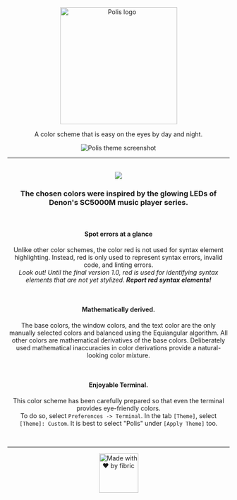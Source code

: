 <div align="center">

<img align="center" src="https://gitlab.com/fibric/polis-nova-theme/-/raw/main/Images/logo/polis-logo-small.svg" alt="Polis logo" width="265">

A color scheme that is easy on the eyes by day and night.

<img align="center" src="https://gitlab.com/fibric/polis-nova-theme/-/raw/main/Images/polis-theme-screenshot@2x.png?inline=true" alt="Polis theme screenshot">

-----

</br>

<img align="center" src="https://gitlab.com/fibric/polis-nova-theme/-/raw/main/Images/syntax/polis-colors-transparent.svg" >

</br>

### The chosen colors were inspired by the glowing LEDs of Denon's SC5000M music player series.

</br>

#### Spot errors at a glance

Unlike other color schemes, the color red is not used for syntax element highlighting. Instead, red is only used to represent syntax errors, invalid code, and linting errors.</br>
*Look out! Until the final version 1.0, red is used for identifying syntax elements that are not yet stylized. **Report red syntax elements!***

</br>

#### Mathematically derived.

The base colors, the window colors, and the text color are the only manually selected colors and balanced using the Equiangular algorithm. All other colors are mathematical derivatives of the base colors. Deliberately used mathematical inaccuracies in color derivations provide a natural-looking color mixture.

</br>

#### Enjoyable Terminal.

This color scheme has been carefully prepared so that even the terminal provides eye-friendly colors.</br>
To do so, select `Preferences -> Terminal`. In the tab `[Theme]`, select `[Theme]: Custom`. It is best to select "Polis" under `[Apply Theme]` too.

<br>

-----

<img src="https://gitlab.com/fibric/logo/-/raw/master/fibric-logo-text.svg" width="89" alt="Made with ❤️ by fibric">
</div>
